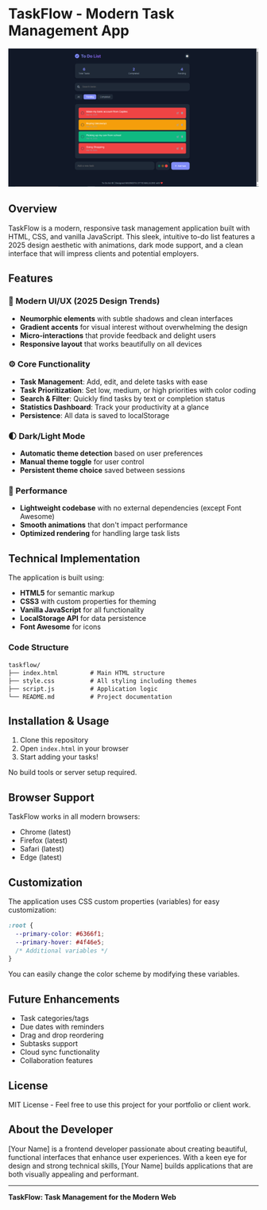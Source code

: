 # TaskFlow - Modern Task Management App

![TaskFlow Banner](/To_Do_List.png)

## Overview

TaskFlow is a modern, responsive task management application built with HTML, CSS, and vanilla JavaScript. This sleek, intuitive to-do list features a 2025 design aesthetic with animations, dark mode support, and a clean interface that will impress clients and potential employers.

## Features

### 🎨 Modern UI/UX (2025 Design Trends)
- **Neumorphic elements** with subtle shadows and clean interfaces
- **Gradient accents** for visual interest without overwhelming the design
- **Micro-interactions** that provide feedback and delight users
- **Responsive layout** that works beautifully on all devices

### ⚙️ Core Functionality
- **Task Management**: Add, edit, and delete tasks with ease
- **Task Prioritization**: Set low, medium, or high priorities with color coding
- **Search & Filter**: Quickly find tasks by text or completion status
- **Statistics Dashboard**: Track your productivity at a glance
- **Persistence**: All data is saved to localStorage

### 🌓 Dark/Light Mode
- **Automatic theme detection** based on user preferences
- **Manual theme toggle** for user control
- **Persistent theme choice** saved between sessions

### 🚀 Performance
- **Lightweight codebase** with no external dependencies (except Font Awesome)
- **Smooth animations** that don't impact performance
- **Optimized rendering** for handling large task lists

## Technical Implementation

The application is built using:
- **HTML5** for semantic markup
- **CSS3** with custom properties for theming
- **Vanilla JavaScript** for all functionality
- **LocalStorage API** for data persistence
- **Font Awesome** for icons

### Code Structure

```
taskflow/
├── index.html         # Main HTML structure
├── style.css          # All styling including themes
├── script.js          # Application logic
└── README.md          # Project documentation
```

## Installation & Usage

1. Clone this repository
2. Open `index.html` in your browser
3. Start adding your tasks!

No build tools or server setup required.

## Browser Support

TaskFlow works in all modern browsers:
- Chrome (latest)
- Firefox (latest)
- Safari (latest)
- Edge (latest)

## Customization

The application uses CSS custom properties (variables) for easy customization:

```css
:root {
  --primary-color: #6366f1;
  --primary-hover: #4f46e5;
  /* Additional variables */
}
```

You can easily change the color scheme by modifying these variables.

## Future Enhancements

- Task categories/tags
- Due dates with reminders
- Drag and drop reordering
- Subtasks support
- Cloud sync functionality
- Collaboration features

## License

MIT License - Feel free to use this project for your portfolio or client work.

## About the Developer

[Your Name] is a frontend developer passionate about creating beautiful, functional interfaces that enhance user experiences. With a keen eye for design and strong technical skills, [Your Name] builds applications that are both visually appealing and performant.

---

**TaskFlow: Task Management for the Modern Web**